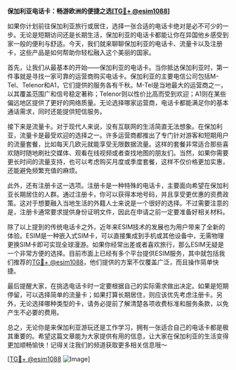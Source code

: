 **保加利亚电话卡：畅游欧洲的便捷之选[[TG💪+ @esim1088](https://t.me/s/esim1088)]**

如果你计划前往保加利亚旅行或居住，选择一张合适的电话卡绝对是必不可少的一步。无论是短期访问还是长期生活，保加利亚的电话卡都能让你在异国他乡感受到家一般的便利与舒适。今天，我们就来聊聊保加利亚的电话卡、流量卡以及注册卡，这些产品是如何帮助你轻松融入这个美丽的国家。

首先，让我们从最基本的开始——保加利亚的电话卡。当你抵达保加利亚时，第一件事就是寻找一家可靠的运营商购买电话卡。保加利亚的主要电信公司包括M-Tel、Telenor和A1，它们提供的服务各有千秋。M-Tel是当地最大的运营商之一，以其覆盖范围广和信号稳定著称；Telenor则以性价比高而受到欢迎；A1则在某些偏远地区提供了更好的网络质量。无论选择哪家运营商，电话卡都能满足你的基本通话需求，同时还能提供短信服务。

接下来是流量卡。对于现代人来说，没有互联网的生活简直无法想象。在保加利亚，流量卡是最受欢迎的选择之一。许多运营商都推出了专门针对游客和短期用户的流量套餐，比如每天几欧元就能享受无限数据流量。这样的套餐非常适合那些喜欢随时随地刷社交媒体、观看在线视频或者查找地图的朋友们。当然，如果你需要更长时间的流量支持，也可以考虑购买月度或季度套餐，这样不仅价格更加实惠，还能避免频繁充值的麻烦。

此外，还有注册卡这一选项。注册卡是一种特殊的电话卡，主要面向希望在保加利亚长期居住的人群。通过注册卡，你可以获得本地号码，并且享受更优惠的资费政策。这对于想要融入当地生活的外籍人士来说是一个很好的选择。不过需要注意的是，注册卡通常要求提供身份证明文件，因此在申请之前一定要准备好相关材料。

除了以上提到的传统电话卡之外，近年来ESIM技术的发展也为用户带来了全新的体验。ESIM是一种嵌入式SIM卡，可以直接集成到手机或其他设备中，无需物理更换SIM卡即可实现全球漫游。如果你经常出差或者喜欢旅行，那么ESIM无疑是一个非常方便的选择。目前市面上已经有多个平台提供ESIM服务，其中就包括我们推荐的[TG💪+ @esim1088](https://t.me/s/esim1088)，他们提供的方案不仅覆盖广泛，而且操作简单快捷。

最后提醒大家，在挑选电话卡时一定要根据自己的实际需求做出决定。如果是短期停留，可以选择简单的流量卡；如果打算长期居住，则应该优先考虑注册卡。另外，无论选择哪种类型的卡，请务必提前了解清楚各项收费标准和服务条款，以免产生不必要的费用。

总之，无论你是来保加利亚游玩还是工作学习，拥有一张适合自己的电话卡都是极其重要的。希望这篇文章能为大家提供有用的信息，让大家在保加利亚的生活变得更加顺畅愉快！记得关注我们的频道获取更多相关信息哦～

[[TG💪+ @esim1088](https://t.me/s/esim1088) ![Image](https://i.postimg.cc/4NQfJmqS/Snipaste-2025-05-13-00-14-12.png)]